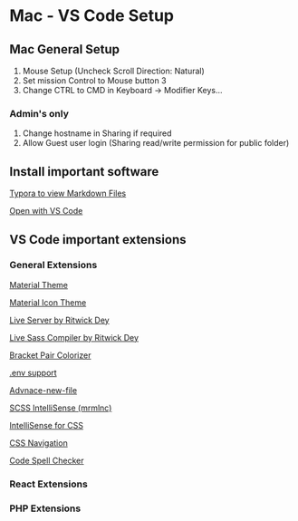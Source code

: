 # Mac - VS Code Setup

## Mac General Setup

1.	Mouse Setup (Uncheck Scroll Direction: Natural)
2.	Set mission Control to Mouse button 3
3.	Change CTRL to CMD in Keyboard -> Modifier Keys...

### Admin's only
1.	Change hostname in Sharing if required
2.	Allow Guest user login (Sharing read/write permission for public folder)

## Install important software
[Typora to view Markdown Files](https://typora.io/)

[Open with VS Code](https://www.jimbobbennett.io/open-anything-in-vs-code-using-a-macos-quick-action/)

## VS Code important extensions

### General Extensions
[Material Theme](https://marketplace.visualstudio.com/items?itemName=Equinusocio.vsc-material-theme) 

[Material Icon Theme](https://marketplace.visualstudio.com/items?itemName=PKief.material-icon-theme)

[Live Server by Ritwick Dey](https://marketplace.visualstudio.com/items?itemName=ritwickdey.LiveServer) 

[Live Sass Compiler by Ritwick Dey](https://marketplace.visualstudio.com/items?itemName=ritwickdey.live-sass) 

[Bracket Pair Colorizer](https://marketplace.visualstudio.com/items?itemName=CoenraadS.bracket-pair-colorizer) 

[.env support](https://marketplace.visualstudio.com/items?itemName=IronGeek.vscode-env) 

[Advnace-new-file](https://marketplace.visualstudio.com/items?itemName=patbenatar.advanced-new-file) 

[SCSS IntelliSense (mrmlnc)](vscode:extension/mrmlnc.vscode-scss) 

[IntelliSense for CSS](vscode:extension/zignd.html-css-class-completion) 

[CSS Navigation](vscode:extension/pucelle.vscode-css-navigation) 

[Code Spell Checker](https://marketplace.visualstudio.com/items?itemName=streetsidesoftware.code-spell-checker) 





### React Extensions

### PHP Extensions


